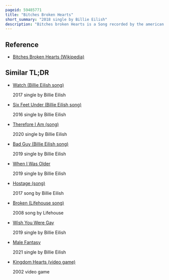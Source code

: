 ```yaml
---
pageid: 59485771
title: "Bitches Broken Hearts"
short_summary: "2018 single by Billie Eilish"
description: "Bitches broken Hearts is a Song recorded by the american Singer billie eilish. The Song was written by eilish and its Producers finneas O'Connell and Emmit Fenn. Originally released on 10 november 2017 via Soundcloud it was released on all digital Platforms as a single on 30 March 2018. The Song was released on a 7-inch Vinyl as the B-Side to her single 'you should see Me in a Crown'. It was not Part of an Album."
---
```


## Reference

- [Bitches Broken Hearts (Wikipedia)](https://en.wikipedia.org/?curid=59485771)

## Similar TL;DR

- [Watch (Billie Eilish song)](/tldr/en/watch-billie-eilish-song)

  2017 single by Billie Eilish

- [Six Feet Under (Billie Eilish song)](/tldr/en/six-feet-under-billie-eilish-song)

  2016 single by Billie Eilish

- [Therefore I Am (song)](/tldr/en/therefore-i-am-song)

  2020 single by Billie Eilish

- [Bad Guy (Billie Eilish song)](/tldr/en/bad-guy-billie-eilish-song)

  2019 single by Billie Eilish

- [When I Was Older](/tldr/en/when-i-was-older)

  2019 single by Billie Eilish

- [Hostage (song)](/tldr/en/hostage-song)

  2017 song by Billie Eilish

- [Broken (Lifehouse song)](/tldr/en/broken-lifehouse-song)

  2008 song by Lifehouse

- [Wish You Were Gay](/tldr/en/wish-you-were-gay)

  2019 single by Billie Eilish

- [Male Fantasy](/tldr/en/male-fantasy)

  2021 single by Billie Eilish

- [Kingdom Hearts (video game)](/tldr/en/kingdom-hearts-video-game)

  2002 video game
